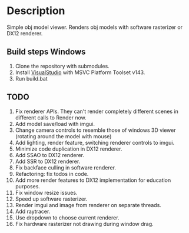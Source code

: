 # Description

Simple obj model viewer. Renders obj models with software rasterizer or DX12 renderer.

## Build steps Windows

1. Clone the repository with submodules.
1. Install [VisualStudio](https://visualstudio.microsoft.com/downloads/) with MSVC Platform Toolset v143.
1. Run build.bat

## TODO

1. Fix renderer APIs. They can't render completely different scenes in different calls to Render now.
1. Add model save/load with imgui.
1. Change camera controls to resemble those of windows 3D viewer (rotating around the model with mouse)
1. Add lighting, render feature, switching renderer controls to imgui.
1. Minimize code duplication in DX12 renderer.
1. Add SSAO to DX12 renderer.
1. Add SSR to DX12 renderer.
1. Fix backface culling in software renderer.
1. Refactoring: fix todos in code.
1. Add more render features to DX12 implementation for education purposes.
1. Fix window resize issues.
1. Speed up software rasterizer.
1. Render imgui and image from renderer on separate threads.
1. Add raytracer.
1. Use dropdown to choose current renderer.
1. Fix hardware rasterizer not drawing during window drag.